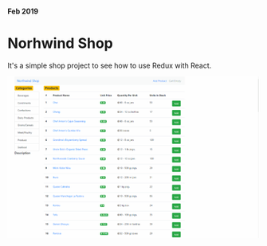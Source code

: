 #### Feb 2019
# Norhwind Shop
It's a simple shop project to see how to use Redux with React.

![](northwind-shop.gif)
